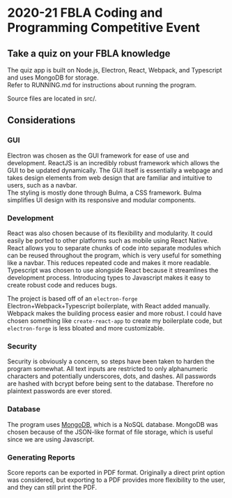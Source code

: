 # 2020-21 FBLA Coding and Programming Competitive Event

## Take a quiz on your FBLA knowledge
The quiz app is built on Node.js, Electron, React, Webpack, and Typescript and uses MongoDB for storage.  
Refer to RUNNING.md for instructions about running the program.

Source files are located in src/.

## Considerations

### GUI
Electron was chosen as the GUI framework for ease of use and development. ReactJS is an incredibly robust framework which allows the GUI to be updated dynamically. The GUI itself is essentially a webpage and takes design elements from web design that are familiar and intuitive to users, such as a navbar.  
The styling is mostly done through Bulma, a CSS framework. Bulma simplifies UI design with its responsive and modular components.

### Development
React was also chosen because of its flexibility and modularity. It could easily be ported to other platforms such as mobile using React Native. React allows you to separate chunks of code into separate modules which can be reused throughout the program, which is very useful for something like a navbar. This reduces repeated code and makes it more readable.  
Typescript was chosen to use alongside React because it streamlines the development process. Introducing types to Javascript makes it easy to create robust code and reduces bugs.

The project is based off of an `electron-forge` Electron+Webpack+Typescript boilerplate, with React added manually. Webpack makes the building process easier and more robust. I could have chosen something like `create-react-app` to create my boilerplate code, but `electron-forge` is less bloated and more customizable.

### Security
Security is obviously a concern, so steps have been taken to harden the program somewhat. All text inputs are restricted to only alphanumeric characters and potentially underscores, dots, and dashes. All passwords are hashed with bcrypt before being sent to the database. Therefore no plaintext passwords are ever stored.

### Database
The program uses [MongoDB](https://www.mongodb.com/), which is a NoSQL database. MongoDB was chosen because of the JSON-like format of file storage, which is useful since we are using Javascript.

### Generating Reports
Score reports can be exported in PDF format. Originally a direct print option was considered, but exporting to a PDF provides more flexibility to the user, and they can still print the PDF.